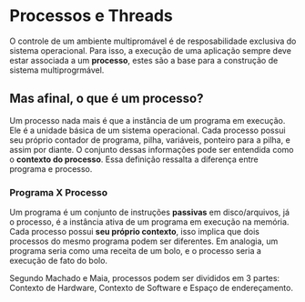# Processos e Threads
O controle de um ambiente multipromável é de resposabilidade exclusiva do sistema operacional. Para isso, a execução de uma aplicação sempre deve estar associada a um **processo**, estes são a base para a construção de sistema multiprogrmável.

## Mas afinal, o que é um processo?
Um processo nada mais é que a instância de um programa em execução. Ele é a unidade básica de um sistema operacional. Cada processo possui seu próprio contador de programa, pilha, variáveis, ponteiro para a pilha, e assim por diante. O conjunto dessas informações pode ser entendida como o **contexto do processo**. Essa definição ressalta a diferença entre programa e processo.

### Programa X Processo
Um programa é um conjunto de instruções **passivas** em disco/arquivos, já o processo, é a instância ativa de um programa em execução na memória. Cada processo possui **seu próprio contexto**, isso implica que dois processos do mesmo programa podem ser diferentes. Em analogia, um programa seria como uma receita de um bolo, e o processo seria a execução de fato do bolo.

Segundo Machado e Maia, processos podem ser divididos em 3 partes: Contexto de Hardware, Contexto de Software e Espaço de endereçamento.